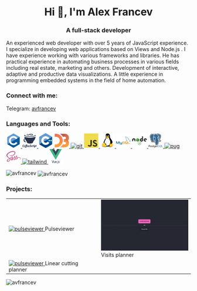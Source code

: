 <h1 align="center">Hi 👋, I'm Alex Francev</h1>
<h3 align="center">A full-stack developer</h3>

An experienced web developer with over 5 years of JavaScript experience. I specialize in developing web applications based on Views and Node.js . I have experience working with various frameworks and libraries. He has practical experience in automating business processes in various fields including real estate, marketing and others. Development of interactive, adaptive and productive data visualizations. A little experience in programming embedded systems in the field of home automation.

<h3 align="left">Connect with me:</h3>
<p align="left">
Telegram: <a href="https://t.me/avfrancev" target="_blank" rel="noreferrer">avfrancev<a/>
</p>


<h3 align="left">Languages and Tools:</h3>
<p align="left"> <a href="https://www.cprogramming.com/" target="_blank" rel="noreferrer"> <img src="https://raw.githubusercontent.com/devicons/devicon/master/icons/c/c-original.svg" alt="c" width="40" height="40"/> </a> <a href="https://offeescript.org" target="_blank" rel="noreferrer"> <img src="https://raw.githubusercontent.com/devicons/devicon/master/icons/coffeescript/coffeescript-original-wordmark.svg" alt="coffeescript" width="40" height="40"/> </a> <a href="https://www.w3schools.com/cpp/" target="_blank" rel="noreferrer"> <img src="https://raw.githubusercontent.com/devicons/devicon/master/icons/cplusplus/cplusplus-original.svg" alt="cplusplus" width="40" height="40"/> </a> <a href="https://d3js.org/" target="_blank" rel="noreferrer"> <img src="https://raw.githubusercontent.com/devicons/devicon/master/icons/d3js/d3js-original.svg" alt="d3js" width="40" height="40"/> </a> <a href="https://git-scm.com/" target="_blank" rel="noreferrer"> <img src="https://www.vectorlogo.zone/logos/git-scm/git-scm-icon.svg" alt="git" width="40" height="40"/> </a> <a href="https://developer.mozilla.org/en-US/docs/Web/JavaScript" target="_blank" rel="noreferrer"> <img src="https://raw.githubusercontent.com/devicons/devicon/master/icons/javascript/javascript-original.svg" alt="javascript" width="40" height="40"/> </a> <a href="https://www.linux.org/" target="_blank" rel="noreferrer"> <img src="https://raw.githubusercontent.com/devicons/devicon/master/icons/linux/linux-original.svg" alt="linux" width="40" height="40"/> </a> <a href="https://www.mysql.com/" target="_blank" rel="noreferrer"> <img src="https://raw.githubusercontent.com/devicons/devicon/master/icons/mysql/mysql-original-wordmark.svg" alt="mysql" width="40" height="40"/> </a> <a href="https://nodejs.org" target="_blank" rel="noreferrer"> <img src="https://raw.githubusercontent.com/devicons/devicon/master/icons/nodejs/nodejs-original-wordmark.svg" alt="nodejs" width="40" height="40"/> </a> <a href="https://www.postgresql.org" target="_blank" rel="noreferrer"> <img src="https://raw.githubusercontent.com/devicons/devicon/master/icons/postgresql/postgresql-original-wordmark.svg" alt="postgresql" width="40" height="40"/> </a> <a href="https://pugjs.org" target="_blank" rel="noreferrer"> <img src="https://cdn.worldvectorlogo.com/logos/pug.svg" alt="pug" width="40" height="40"/> </a> <a href="https://sass-lang.com" target="_blank" rel="noreferrer"> <img src="https://raw.githubusercontent.com/devicons/devicon/master/icons/sass/sass-original.svg" alt="sass" width="40" height="40"/> </a> <a href="https://tailwindcss.com/" target="_blank" rel="noreferrer"> <img src="https://www.vectorlogo.zone/logos/tailwindcss/tailwindcss-icon.svg" alt="tailwind" width="40" height="40"/> </a> <a href="https://vuejs.org/" target="_blank" rel="noreferrer"> <img src="https://raw.githubusercontent.com/devicons/devicon/master/icons/vuejs/vuejs-original-wordmark.svg" alt="vuejs" width="40" height="40"/> </a> </p>

<p><img align="left" src="https://github-readme-stats.vercel.app/api/top-langs?username=avfrancev&show_icons=true&locale=en&layout=compact" alt="avfrancev" /></p>

<p>&nbsp;<img align="center" src="https://github-readme-stats.vercel.app/api?username=avfrancev&show_icons=true&locale=en" alt="avfrancev" /></p>

<h3 align="left">Projects:</h3>

<table>
<tr>
<td>
<a href="https://github.com/avfrancev/pulseviewer" target="_blank" rel="noreferrer">
  <img src="https://github.com/user-attachments/assets/ea90f348-5ed8-4099-bff7-77badf1e2d07" alt="pulseviewer" />
</a>
<label>Pulseviewer</label>
</td>
<td width="50%">
<a href="https://github.com/avfrancev/merch_planner" target="_blank" rel="noreferrer">
  <img src="https://github.com/avfrancev/merch_planner/raw/master/docs/demo.gif" alt="pulseviewer" />
</a>
<label>Visits planner</label>
</td>
<tr>
<td width="50%">
<a href="https://github.com/avfrancev/linear_cutting_planner" target="_blank" rel="noreferrer">
  <img src="https://github.com/user-attachments/assets/24cc8f35-f14d-406a-83e5-d85341bb4e30" alt="pulseviewer" />
</a>
<label>Linear cutting planner</label>
</tr>
</td>
</tr>
</table>


<p align="left"> <img src="https://komarev.com/ghpvc/?username=avfrancev&label=Profile%20views&color=0e75b6&style=flat" alt="avfrancev" /> </p>
